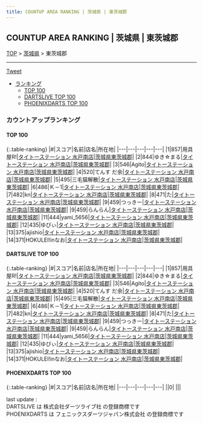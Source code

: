 ```yaml
---
title: COUNTUP AREA RANKING | 茨城県 | 東茨城郡
---
```

## COUNTUP AREA RANKING | 茨城県 | 東茨城郡

[TOP](/darts/rank/) > [茨城県](/darts/rank/茨城県/) > 東茨城郡

___

<a href="https://twitter.com/share?ref_src=twsrc%5Etfw" data-text="COUNTUP AREA RANKING | 茨城県東茨城郡" class="twitter-share-button" data-hashtags="DARTSLIVE,PHOENIXDARTS,darts,ダーツ" data-show-count="false">Tweet</a>

* [ランキング](#カウントアップランキング)
    * [TOP 100](#top-100)
    * [DARTSLIVE TOP 100](#dartslive-top-100)
    * [PHOENIXDARTS TOP 100](#phoenixdarts-top-100)

### カウントアップランキング

#### TOP 100



{:.table-ranking}
|#|スコア|名前|店名|所在地|
|---|---|---|---|---|
|1|857|<span class="rank-name-dl">用具屋R!</span>|<a href="https://search.dartslive.com/jp/shop/56e50eb4890c18c60d9b047a20a7ba1e">タイトーステーション 水戸南店</a>|<a href="/darts/rank/茨城県/東茨城郡">茨城県東茨城郡</a>|
|2|844|<span class="rank-name-dl">ゆき☆まる</span>|<a href="https://search.dartslive.com/jp/shop/56e50eb4890c18c60d9b047a20a7ba1e">タイトーステーション 水戸南店</a>|<a href="/darts/rank/茨城県/東茨城郡">茨城県東茨城郡</a>|
|3|546|<span class="rank-name-dl">Agito</span>|<a href="https://search.dartslive.com/jp/shop/56e50eb4890c18c60d9b047a20a7ba1e">タイトーステーション 水戸南店</a>|<a href="/darts/rank/茨城県/東茨城郡">茨城県東茨城郡</a>|
|4|520|<span class="rank-name-dl">てんす だ余</span>|<a href="https://search.dartslive.com/jp/shop/56e50eb4890c18c60d9b047a20a7ba1e">タイトーステーション 水戸南店</a>|<a href="/darts/rank/茨城県/東茨城郡">茨城県東茨城郡</a>|
|5|495|<span class="rank-name-dl">三毛猫解散</span>|<a href="https://search.dartslive.com/jp/shop/56e50eb4890c18c60d9b047a20a7ba1e">タイトーステーション 水戸南店</a>|<a href="/darts/rank/茨城県/東茨城郡">茨城県東茨城郡</a>|
|6|486|<span class="rank-name-dl">Ｋ－1</span>|<a href="https://search.dartslive.com/jp/shop/56e50eb4890c18c60d9b047a20a7ba1e">タイトーステーション 水戸南店</a>|<a href="/darts/rank/茨城県/東茨城郡">茨城県東茨城郡</a>|
|7|482|<span class="rank-name-dl">kn</span>|<a href="https://search.dartslive.com/jp/shop/56e50eb4890c18c60d9b047a20a7ba1e">タイトーステーション 水戸南店</a>|<a href="/darts/rank/茨城県/東茨城郡">茨城県東茨城郡</a>|
|8|471|<span class="rank-name-dl">た</span>|<a href="https://search.dartslive.com/jp/shop/56e50eb4890c18c60d9b047a20a7ba1e">タイトーステーション 水戸南店</a>|<a href="/darts/rank/茨城県/東茨城郡">茨城県東茨城郡</a>|
|9|459|<span class="rank-name-dl">つっきー</span>|<a href="https://search.dartslive.com/jp/shop/56e50eb4890c18c60d9b047a20a7ba1e">タイトーステーション 水戸南店</a>|<a href="/darts/rank/茨城県/東茨城郡">茨城県東茨城郡</a>|
|9|459|<span class="rank-name-dl">らんらん</span>|<a href="https://search.dartslive.com/jp/shop/56e50eb4890c18c60d9b047a20a7ba1e">タイトーステーション 水戸南店</a>|<a href="/darts/rank/茨城県/東茨城郡">茨城県東茨城郡</a>|
|11|444|<span class="rank-name-dl">yami_5656</span>|<a href="https://search.dartslive.com/jp/shop/56e50eb4890c18c60d9b047a20a7ba1e">タイトーステーション 水戸南店</a>|<a href="/darts/rank/茨城県/東茨城郡">茨城県東茨城郡</a>|
|12|435|<span class="rank-name-dl">ゆびぃ</span>|<a href="https://search.dartslive.com/jp/shop/56e50eb4890c18c60d9b047a20a7ba1e">タイトーステーション 水戸南店</a>|<a href="/darts/rank/茨城県/東茨城郡">茨城県東茨城郡</a>|
|13|375|<span class="rank-name-dl">ajishio</span>|<a href="https://search.dartslive.com/jp/shop/56e50eb4890c18c60d9b047a20a7ba1e">タイトーステーション 水戸南店</a>|<a href="/darts/rank/茨城県/東茨城郡">茨城県東茨城郡</a>|
|14|371|<span class="rank-name-dl">HOKULEI!inなお</span>|<a href="https://search.dartslive.com/jp/shop/56e50eb4890c18c60d9b047a20a7ba1e">タイトーステーション 水戸南店</a>|<a href="/darts/rank/茨城県/東茨城郡">茨城県東茨城郡</a>|


#### DARTSLIVE TOP 100



{:.table-ranking}
|#|スコア|名前|店名|所在地|
|---|---|---|---|---|
|1|857|<span class="rank-name-dl">用具屋R!</span>|<a href="https://search.dartslive.com/jp/shop/56e50eb4890c18c60d9b047a20a7ba1e">タイトーステーション 水戸南店</a>|<a href="/darts/rank/茨城県/東茨城郡">茨城県東茨城郡</a>|
|2|844|<span class="rank-name-dl">ゆき☆まる</span>|<a href="https://search.dartslive.com/jp/shop/56e50eb4890c18c60d9b047a20a7ba1e">タイトーステーション 水戸南店</a>|<a href="/darts/rank/茨城県/東茨城郡">茨城県東茨城郡</a>|
|3|546|<span class="rank-name-dl">Agito</span>|<a href="https://search.dartslive.com/jp/shop/56e50eb4890c18c60d9b047a20a7ba1e">タイトーステーション 水戸南店</a>|<a href="/darts/rank/茨城県/東茨城郡">茨城県東茨城郡</a>|
|4|520|<span class="rank-name-dl">てんす だ余</span>|<a href="https://search.dartslive.com/jp/shop/56e50eb4890c18c60d9b047a20a7ba1e">タイトーステーション 水戸南店</a>|<a href="/darts/rank/茨城県/東茨城郡">茨城県東茨城郡</a>|
|5|495|<span class="rank-name-dl">三毛猫解散</span>|<a href="https://search.dartslive.com/jp/shop/56e50eb4890c18c60d9b047a20a7ba1e">タイトーステーション 水戸南店</a>|<a href="/darts/rank/茨城県/東茨城郡">茨城県東茨城郡</a>|
|6|486|<span class="rank-name-dl">Ｋ－1</span>|<a href="https://search.dartslive.com/jp/shop/56e50eb4890c18c60d9b047a20a7ba1e">タイトーステーション 水戸南店</a>|<a href="/darts/rank/茨城県/東茨城郡">茨城県東茨城郡</a>|
|7|482|<span class="rank-name-dl">kn</span>|<a href="https://search.dartslive.com/jp/shop/56e50eb4890c18c60d9b047a20a7ba1e">タイトーステーション 水戸南店</a>|<a href="/darts/rank/茨城県/東茨城郡">茨城県東茨城郡</a>|
|8|471|<span class="rank-name-dl">た</span>|<a href="https://search.dartslive.com/jp/shop/56e50eb4890c18c60d9b047a20a7ba1e">タイトーステーション 水戸南店</a>|<a href="/darts/rank/茨城県/東茨城郡">茨城県東茨城郡</a>|
|9|459|<span class="rank-name-dl">つっきー</span>|<a href="https://search.dartslive.com/jp/shop/56e50eb4890c18c60d9b047a20a7ba1e">タイトーステーション 水戸南店</a>|<a href="/darts/rank/茨城県/東茨城郡">茨城県東茨城郡</a>|
|9|459|<span class="rank-name-dl">らんらん</span>|<a href="https://search.dartslive.com/jp/shop/56e50eb4890c18c60d9b047a20a7ba1e">タイトーステーション 水戸南店</a>|<a href="/darts/rank/茨城県/東茨城郡">茨城県東茨城郡</a>|
|11|444|<span class="rank-name-dl">yami_5656</span>|<a href="https://search.dartslive.com/jp/shop/56e50eb4890c18c60d9b047a20a7ba1e">タイトーステーション 水戸南店</a>|<a href="/darts/rank/茨城県/東茨城郡">茨城県東茨城郡</a>|
|12|435|<span class="rank-name-dl">ゆびぃ</span>|<a href="https://search.dartslive.com/jp/shop/56e50eb4890c18c60d9b047a20a7ba1e">タイトーステーション 水戸南店</a>|<a href="/darts/rank/茨城県/東茨城郡">茨城県東茨城郡</a>|
|13|375|<span class="rank-name-dl">ajishio</span>|<a href="https://search.dartslive.com/jp/shop/56e50eb4890c18c60d9b047a20a7ba1e">タイトーステーション 水戸南店</a>|<a href="/darts/rank/茨城県/東茨城郡">茨城県東茨城郡</a>|
|14|371|<span class="rank-name-dl">HOKULEI!inなお</span>|<a href="https://search.dartslive.com/jp/shop/56e50eb4890c18c60d9b047a20a7ba1e">タイトーステーション 水戸南店</a>|<a href="/darts/rank/茨城県/東茨城郡">茨城県東茨城郡</a>|


#### PHOENIXDARTS TOP 100



{:.table-ranking}
|#|スコア|名前|店名|所在地|
|---|---|---|---|---|
||0|<span class="rank-name-dl"> </span>|<a href=""></a>|<a href="/darts/rank//"></a>|


<div class="footer border-top border-gray-light mt-5 pt-3 text-right text-gray">
    last update : <span style="font-weight: italic" id="foot_last_modified"></span><br />
    DARTSLIVE は 株式会社ダーツライブ社 の登録商標です<br />
    PHOENIXDARTS は フェニックスダーツジャパン株式会社 の登録商標です<br />
</div>

<script src="https://cdnjs.cloudflare.com/ajax/libs/jquery.tablesorter/2.31.3/js/jquery.tablesorter.min.js" integrity="sha512-qzgd5cYSZcosqpzpn7zF2ZId8f/8CHmFKZ8j7mU4OUXTNRd5g+ZHBPsgKEwoqxCtdQvExE5LprwwPAgoicguNg==" crossorigin="anonymous" referrerpolicy="no-referrer"></script>
<link rel="stylesheet" href="https://cdnjs.cloudflare.com/ajax/libs/jquery.tablesorter/2.31.3/css/theme.default.min.css" integrity="sha512-wghhOJkjQX0Lh3NSWvNKeZ0ZpNn+SPVXX1Qyc9OCaogADktxrBiBdKGDoqVUOyhStvMBmJQ8ZdMHiR3wuEq8+w==" crossorigin="anonymous" referrerpolicy="no-referrer" />
<script>
$(function() {
    $(".table-ranking").tablesorter({sortList:[[0, 0]]});
    $("#foot_last_modified").text(formatDate(new Date(document.lastModified), 'yyyy-MM-dd HH:mm:ss'));
});
</script>

<script async src="https://platform.twitter.com/widgets.js" charset="utf-8"></script>